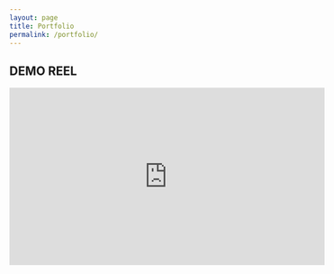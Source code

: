 ```yaml
---
layout: page
title: Portfolio
permalink: /portfolio/
---
```


## DEMO REEL

<iframe width="560" height="315" src="https://www.youtube.com/embed/2gdbhwo8zW4" frameborder="0" 
allow="accelerometer; autoplay; encrypted-media; gyroscope; picture-in-picture" allowfullscreen; align="middle"></iframe>
